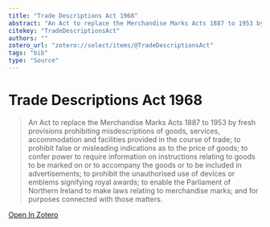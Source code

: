 ```yaml
---
title: "Trade Descriptions Act 1968"
abstract: "An Act to replace the Merchandise Marks Acts 1887 to 1953 by fresh provisions prohibiting misdescriptions of goods, services, accommodation and facilities provided in the course of trade; to prohibit false or misleading indications as to the price of goods; to confer power to require information on instructions relating to goods to be marked on or to accompany the goods or to be included in advertisements; to prohibit the unauthorised use of devices or emblems signifying royal awards; to enable the Parliament of Northern Ireland to make laws relating to merchandise marks; and for purposes connected with those matters."
citekey: "TradeDescriptionsAct"
authors: ""
zotero_url: "zotero://select/items/@TradeDescriptionsAct"
tags: "bib"
type: "Source"
---
```


# Trade Descriptions Act 1968 
> An Act to replace the Merchandise Marks Acts 1887 to 1953 by fresh provisions prohibiting misdescriptions of goods, services, accommodation and facilities provided in the course of trade; to prohibit false or misleading indications as to the price of goods; to confer power to require information on instructions relating to goods to be marked on or to accompany the goods or to be included in advertisements; to prohibit the unauthorised use of devices or emblems signifying royal awards; to enable the Parliament of Northern Ireland to make laws relating to merchandise marks; and for purposes connected with those matters.

[Open In Zotero](zotero://select/items/@TradeDescriptionsAct)